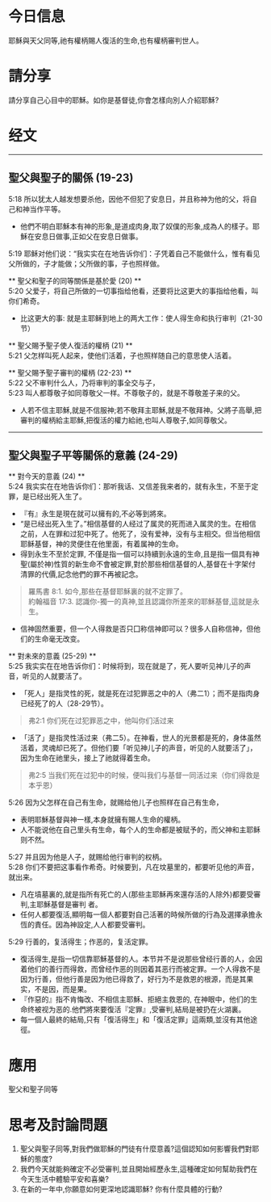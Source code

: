 # 今日信息
耶穌與天父同等,祂有權柄賜人復活的生命,也有權柄審判世人。

# 請分享
請分享自己心目中的耶穌。如你是基督徒,你會怎樣向別人介紹耶穌?

# 经文
---
聖父與聖子的關係 (19-23)
---
5:18 所以犹太人越发想要杀他，因他不但犯了安息日，并且称神为他的父，将自己和神当作平等。  
- 他們不明白耶穌本有神的形象,是道成肉身,取了奴僕的形象,成為人的樣子。耶穌在安息日做事,正如父在安息日做事。

5:19 耶稣对他们说：“我实实在在地告诉你们：子凭着自己不能做什么，惟有看见父所做的，子才能做；父所做的事，子也照样做。  

** 聖父和聖子的同等關係是基於愛 (20) **  
5:20 父爱子，将自己所做的一切事指给他看，还要将比这更大的事指给他看，叫你们希奇。  
- 比这更大的事: 就是主耶稣到地上的两大工作：使人得生命和执行审判（21-30节）

** 聖父賜予聖子使人復活的權柄 (21) **  
5:21 父怎样叫死人起来，使他们活着，子也照样随自己的意思使人活着。  

** 聖父賜予聖子審判的權柄 (22-23) **  
5:22 父不审判什么人，乃将审判的事全交与子，  
5:23 叫人都尊敬子如同尊敬父一样。不尊敬子的，就是不尊敬差子来的父。
- 人若不信主耶穌,就是不信服神;若不敬拜主耶穌,就是不敬拜神。父將子高舉,把審判的權柄給主耶穌,把復活的權力給祂,也叫人尊敬子,如同尊敬父。

---
聖父與聖子平等關係的意義 (24-29)
---
** 對今天的意義 (24) **  
5:24 我实实在在地告诉你们：那听我话、又信差我来者的，就有永生，不至于定罪，是已经出死入生了。  
- 『有』永生是現在就可以擁有的,不必等到將來。  
- “是已经出死入生了。”相信基督的人经过了属灵的死而进入属灵的生。在相信之前，人在罪和过犯中死了。他死了，没有爱神，没有与主相交。但当他相信耶稣基督，神的灵便住在他里面，有着属神的生命。
- 得到永生不至於定罪, 不僅是指一個可以持續到永遠的生命,且是指一個具有神聖(屬於神)性質的新生命不會被定罪,對於那些相信基督的人,基督在十字架付清罪的代價,記念他們的罪不再被記念。
> 羅馬書 8:1. 如今,那些在基督耶穌裏的就不定罪了。  
> 約翰福音 17:3. 認識你-獨一的真神,並且認識你所差來的耶穌基督,這就是永生。

- 信神固然重要，但一个人得救是否只囗称信神即可以？很多人自称信神，但他们的生命毫无改变。  


** 對未來的意義 (25-29) **  
5:25 我实实在在地告诉你们：时候将到，现在就是了，死人要听见神儿子的声音，听见的人就要活了。  
- 「死人」是指灵性的死，就是死在过犯罪恶之中的人（弗二1）；而不是指肉身已经死了的人（28-29节）。  
> 弗2:1 你们死在过犯罪恶之中，他叫你们活过来

- 「活了」是指灵性活过来（弗二5）。在神看，世人的光景都是死的，身体虽然活着，灵魂却已死了。但他们要「听见神儿子的声音，听见的人就要活了」，因为生命在祂里头，接上了祂就得着生命。
> 弗2:5 当我们死在过犯中的时候，便叫我们与基督一同活过来（你们得救是本乎恩）

5:26 因为父怎样在自己有生命，就赐给他儿子也照样在自己有生命，  
- 表明耶穌基督與神一樣,本身就擁有賜人生命的權柄。  
- 人不能说他在自己里头有生命，每个人的生命都是被赋予的，而父神和主耶稣则不然。

5:27 并且因为他是人子，就赐给他行审判的权柄。  
5:28 你们不要把这事看作希奇。时候要到，凡在坟墓里的，都要听见他的声音，就出来。
- 凡在墳墓裏的,就是指所有死亡的人(那些主耶穌再來還存活的人除外)都要受審判,主耶穌基督是審判
者。  
- 任何人都要復活,顯明每一個人都要對自己活著的時候所做的行為及選擇承擔永恆的責任。因為神設定,人人都要受審判。  

5:29 行善的，复活得生；作恶的，复活定罪。  
- 復活得生,是指一切信靠耶穌基督的人。本节并不是说那些曾经行善的人，会因着他们的善行而得救，而曾经作恶的则因着其恶行而被定罪。一个人得救不是因为行善，但他行善是因为他已得救了，好行为不是救恩的根源，而是其果实，不是因，而是果。
- 『作惡的』指不肯悔改、不相信主耶穌、拒絕主救恩的, 在神眼中，他们的生命终被视为恶的.他們將來要復活『定罪』,受審判,結局是被扔在火湖裏。
- 每一個人最終的結局,只有「復活得生」和「復活定罪」這兩類,並沒有其他途徑。

# 應用
聖父和聖子同等

# 思考及討論問題
1. 聖父與聖子同等,對我們做耶穌的門徒有什麼意義?這個認知如何影響我們對耶穌的態度?
2. 我們今天就能夠確定不必受審判,並且開始經歷永生,這種確定如何幫助我們在今天生活中體驗平安和喜樂?
3. 在新的一年中,你願意如何更深地認識耶穌? 你有什麼具體的行動?
